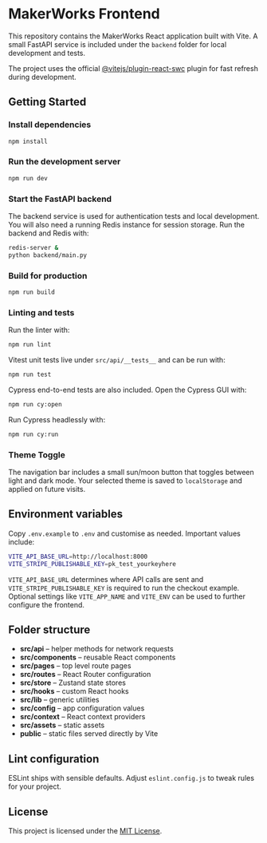 # MakerWorks Frontend

This repository contains the MakerWorks React application built with Vite. A small
FastAPI service is included under the `backend` folder for local development and tests.

The project uses the official
[@vitejs/plugin-react-swc](https://github.com/vitejs/vite-plugin-react/blob/main/packages/plugin-react-swc)
plugin for fast refresh during development.

## Getting Started

### Install dependencies

```bash
npm install
```

### Run the development server

```bash
npm run dev
```

### Start the FastAPI backend

The backend service is used for authentication tests and local development.
You will also need a running Redis instance for session storage.
Run the backend and Redis with:

```bash
redis-server &
python backend/main.py
```

### Build for production

```bash
npm run build
```

### Linting and tests

Run the linter with:

```bash
npm run lint
```

Vitest unit tests live under `src/api/__tests__` and can be run with:

```bash
npm run test
```

Cypress end-to-end tests are also included. Open the Cypress GUI with:

```bash
npm run cy:open
```

Run Cypress headlessly with:

```bash
npm run cy:run
```

### Theme Toggle

The navigation bar includes a small sun/moon button that toggles between light
and dark mode. Your selected theme is saved to `localStorage` and applied on
future visits.

## Environment variables

Copy `.env.example` to `.env` and customise as needed. Important values include:

```bash
VITE_API_BASE_URL=http://localhost:8000
VITE_STRIPE_PUBLISHABLE_KEY=pk_test_yourkeyhere
```

`VITE_API_BASE_URL` determines where API calls are sent and
`VITE_STRIPE_PUBLISHABLE_KEY` is required to run the checkout example. Optional
settings like `VITE_APP_NAME` and `VITE_ENV` can be used to further configure the
frontend.

## Folder structure

- **src/api** – helper methods for network requests
- **src/components** – reusable React components
- **src/pages** – top level route pages
- **src/routes** – React Router configuration
- **src/store** – Zustand state stores
- **src/hooks** – custom React hooks
- **src/lib** – generic utilities
- **src/config** – app configuration values
- **src/context** – React context providers
- **src/assets** – static assets
- **public** – static files served directly by Vite

## Lint configuration

ESLint ships with sensible defaults. Adjust `eslint.config.js` to tweak rules for your project.

## License

This project is licensed under the [MIT License](LICENSE).
